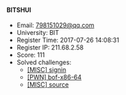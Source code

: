 #### BITSHUI  

* Email: 798151029@qq.com  
* University: BIT  
* Register Time: 2017-07-26 14:08:31  
* Register IP: 211.68.2.58  
* Score: 111  
* Solved challenges: 
  * [[MISC] signin](https://github.com/SniperOJ/Challenges/blob/master/misc/signin.json)  
  * [[PWN] bof-x86-64](https://github.com/SniperOJ/Challenges/blob/master/pwn/bof-x86-64.json)  
  * [[MISC] source](https://github.com/SniperOJ/Challenges/blob/master/misc/source.json)  
